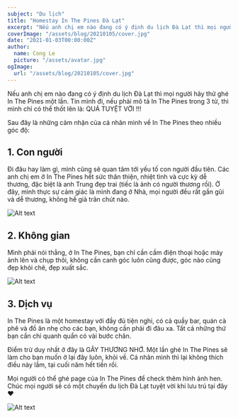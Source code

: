 ```yaml
---
subject: "Du lịch"
title: "Homestay In The Pines Đà Lạt"
excerpt: "Nếu anh chị em nào đang có ý định du lịch Đà Lạt thì mọi người hãy thử ghé In The Pines một lần. Tin mình đi, nếu phải mô tả In The Pines trong 3 từ, thì mình chỉ có thể thốt lên là: QUÁ TUYỆT VỜI !!!"
coverImage: "/assets/blog/20210105/cover.jpg"
date: "2021-01-03T00:00:00Z"
author:
  name: Cong Le
  picture: "/assets/avatar.jpg"
ogImage:
  url: "/assets/blog/20210105/cover.jpg"
---
```


Nếu anh chị em nào đang có ý định du lịch Đà Lạt thì mọi người hãy thử ghé In The Pines một lần. Tin mình đi, nếu phải mô tả In The Pines trong 3 từ, thì mình chỉ có thể thốt lên là: QUÁ TUYỆT VỜI !!!

Sau đây là những cảm nhận của cá nhân mình về In The Pines theo nhiều góc độ:

## 1. Con người

Đi đâu hay làm gì, mình cũng sẽ quan tâm tới yếu tố con người đầu tiên. Các anh chị em ở In The Pines hết sức thân thiện, nhiệt tình và cực kỳ dễ thương, đặc biệt là anh Trung đẹp trai (tiếc là ảnh có người thương rồi). Ở đây, mình thực sự cảm giác là mình đang ở Nhà, mọi người đều rất gần gũi và dễ thương, không hề giả trân chút nào.

![Alt text](/assets/blog/20210105/inthepines01.jpg)

## 2. Không gian

Mình phải nói thẳng, ở In The Pines, bạn chỉ cần cầm điện thoại hoặc máy ảnh lên và chụp thôi, không cần canh góc luôn cũng được, góc nào cũng đẹp khỏi chê, đẹp xuất sắc.

![Alt text](/assets/blog/20210105/inthepines02.jpg)

## 3. Dịch vụ

In The Pines là một homestay với đầy đủ tiện nghi, có cả quầy bar, quán cà phê và đồ ăn nhẹ cho các bạn, không cần phải đi đâu xa. Tất cả những thứ bạn cần chỉ quanh quẩn có vài bước chân.

Điểm trừ duy nhất ở đây là GÂY THƯƠNG NHỚ. Một lần ghé In The Pines sẽ làm cho bạn muốn ở lại đây luôn, khỏi về. Cá nhân mình thì lại không thích điều này lắm, tại cuối năm hết tiền rồi.

Mọi người có thể ghé page của In The Pines để check thêm hình ảnh hen. Chúc mọi người sẽ có một chuyến du lịch Đà Lạt tuyệt vời khi lưu trú tại đây ❤️

![Alt text](/assets/blog/20210105/inthepines03.jpg)
